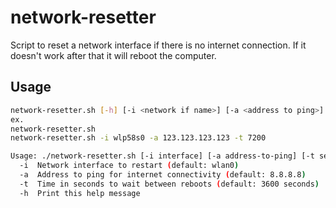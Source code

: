 # network-resetter

Script to reset a network interface if there is no internet connection. If it doesn't work after that it will reboot the computer. 

## Usage

```bash
network-resetter.sh [-h] [-i <network if name>] [-a <address to ping>] [-t <min time between reboots>]
ex.
network-resetter.sh
network-resetter.sh -i wlp58s0 -a 123.123.123.123 -t 7200

Usage: ./network-resetter.sh [-i interface] [-a address-to-ping] [-t seconds-between-reboots]
  -i  Network interface to restart (default: wlan0)
  -a  Address to ping for internet connectivity (default: 8.8.8.8)
  -t  Time in seconds to wait between reboots (default: 3600 seconds)
  -h  Print this help message
```


